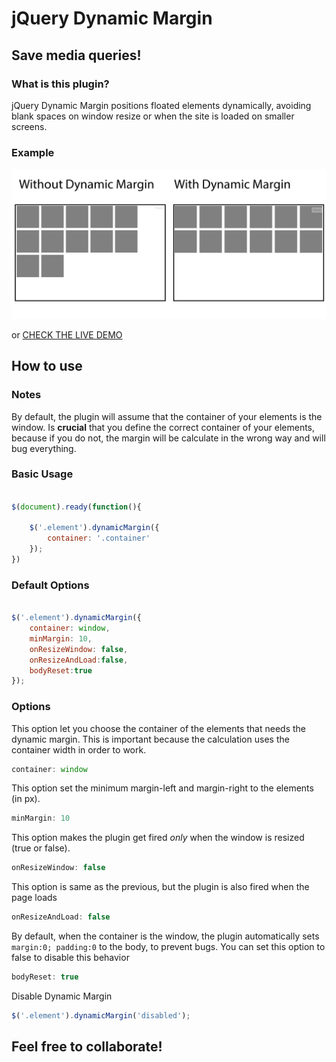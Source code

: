 jQuery Dynamic Margin
==============

## Save media queries!

### What is this plugin?

jQuery Dynamic Margin positions floated elements dynamically, avoiding blank spaces on window resize or when the site is loaded on smaller screens.

### Example

<img src="example-img.jpg">

or <a href="http://jsfiddle.net/pietrofxq/MTgD6"> CHECK THE LIVE DEMO</a>

## How to use

### Notes

By default, the plugin will assume that the container of your elements is the window. Is **crucial** that you define the correct container of your elements, because if you do not, the margin will be calculate in the wrong way and will bug everything.

### Basic Usage

```js

$(document).ready(function(){
	
	$('.element').dynamicMargin({
		container: '.container'
	});
})

```

### Default Options


```js

$('.element').dynamicMargin({
	container: window,
	minMargin: 10,
    onResizeWindow: false,
    onResizeAndLoad:false,
    bodyReset:true
});

```

### Options

This option let you choose the container of the elements that needs the dynamic margin. This is important because the calculation uses the container width in order to work.

```js
container: window
```

This option set the minimum margin-left and margin-right to the elements (in px).

```js
minMargin: 10
```

This option makes the plugin get fired *only* when the window is resized (true or false).

```js
onResizeWindow: false
```
This option is same as the previous, but the plugin is also fired when the page loads

```js
onResizeAndLoad: false
```

By default, when the container is the window, the plugin automatically sets ```margin:0; padding:0``` to the body, to prevent bugs. You can set this option to false to disable this behavior

```js
bodyReset: true
```

Disable Dynamic Margin

```js
$('.element').dynamicMargin('disabled');
```

## Feel free to collaborate!